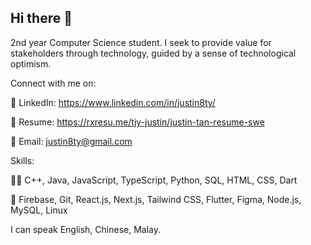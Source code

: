 ## Hi there 👋

2nd year Computer Science student. I seek to provide value for stakeholders through technology, guided by a sense of technological optimism.

Connect with me on:

💊 LinkedIn: https://www.linkedin.com/in/justin8ty/

📜 Resume: https://rxresu.me/tjy-justin/justin-tan-resume-swe

📧 Email: justin8ty@gmail.com

Skills:

👨‍💻 C++, Java, JavaScript, TypeScript, Python, SQL, HTML, CSS, Dart

💽 Firebase, Git, React.js, Next.js, Tailwind CSS, Flutter, Figma, Node.js, MySQL, Linux

I can speak English, Chinese, Malay.

<!--
**justin8ty/justin8ty** is a ✨ _special_ ✨ repository because its `README.md` (this file) appears on your GitHub profile.

Here are some ideas to get you started:

- 🔭 I’m currently working on ...
- 🌱 I’m currently learning ...
- 👯 I’m looking to collaborate on ...
- 🤔 I’m looking for help with ...
- 💬 Ask me about ...
- 📫 How to reach me: ...
- 😄 Pronouns: ...
- ⚡ Fun fact: ...
-->
